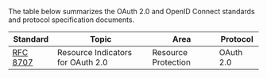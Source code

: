The table below summarizes the OAuth 2.0 and OpenID Connect standards and protocol specification documents.

| Standard | Topic | Area | Protocol |
|----------|-------|------|----------|
|[RFC 8707](https://www.rfc-editor.org/info/rfc8707)         | Resource Indicators for OAuth 2.0 | Resource Protection | OAuth 2.0
